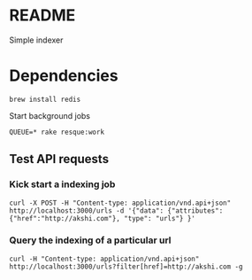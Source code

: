 # README

Simple indexer

# Dependencies

    brew install redis

Start background jobs

    QUEUE=* rake resque:work

## Test API requests

### Kick start a indexing job

    curl -X POST -H "Content-type: application/vnd.api+json" http://localhost:3000/urls -d '{"data": {"attributes": {"href":"http://akshi.com"}, "type": "urls"} }'

### Query the indexing of a particular url

    curl -H "Content-type: application/vnd.api+json" http://localhost:3000/urls?filter[href]=http://akshi.com -g

